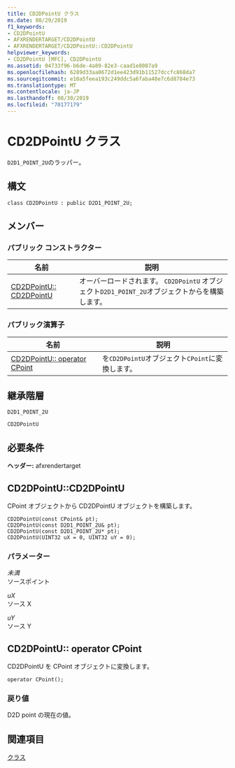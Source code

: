 ```yaml
---
title: CD2DPointU クラス
ms.date: 08/29/2019
f1_keywords:
- CD2DPointU
- AFXRENDERTARGET/CD2DPointU
- AFXRENDERTARGET/CD2DPointU::CD2DPointU
helpviewer_keywords:
- CD2DPointU [MFC], CD2DPointU
ms.assetid: 04733f96-b6de-4a89-82e3-caad1e8087a9
ms.openlocfilehash: 6289d33aa0672d1ee423d91b11527dccfc868da7
ms.sourcegitcommit: e10a5feea193c249ddc5a6faba48e7c6d8784e73
ms.translationtype: MT
ms.contentlocale: ja-JP
ms.lasthandoff: 08/30/2019
ms.locfileid: "70177179"
---
```

# <a name="cd2dpointu-class"></a>CD2DPointU クラス

`D2D1_POINT_2U`のラッパー。

## <a name="syntax"></a>構文

```
class CD2DPointU : public D2D1_POINT_2U;
```

## <a name="members"></a>メンバー

### <a name="public-constructors"></a>パブリック コンストラクター

|名前|説明|
|----------|-----------------|
|[CD2DPointU:: CD2DPointU](#cd2dpointu)|オーバーロードされます。 `CD2DPointU` オブジェクト`D2D1_POINT_2U`オブジェクトからを構築します。|

### <a name="public-operators"></a>パブリック演算子

|名前|説明|
|----------|-----------------|
|[CD2DPointU:: operator CPoint](#operator_cpoint)|を`CD2DPointU`オブジェクト`CPoint`に変換します。|

## <a name="inheritance-hierarchy"></a>継承階層

`D2D1_POINT_2U`

`CD2DPointU`

## <a name="requirements"></a>必要条件

**ヘッダー:** afxrendertarget

##  <a name="cd2dpointu"></a>  CD2DPointU::CD2DPointU

CPoint オブジェクトから CD2DPointU オブジェクトを構築します。

```
CD2DPointU(const CPoint& pt);
CD2DPointU(const D2D1_POINT_2U& pt);
CD2DPointU(const D2D1_POINT_2U* pt);
CD2DPointU(UINT32 uX = 0, UINT32 uY = 0);
```

### <a name="parameters"></a>パラメーター

*未満*<br/>
ソースポイント

*uX*<br/>
ソース X

*uY*<br/>
ソース Y

##  <a name="operator_cpoint"></a>CD2DPointU:: operator CPoint

CD2DPointU を CPoint オブジェクトに変換します。

```
operator CPoint();
```

### <a name="return-value"></a>戻り値

D2D point の現在の値。

## <a name="see-also"></a>関連項目

[クラス](../../mfc/reference/mfc-classes.md)
